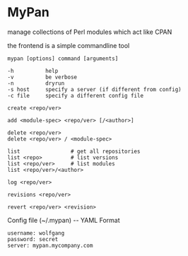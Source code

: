 MyPan
=====

manage collections of Perl modules which act like CPAN

the frontend is a simple commandline tool

    mypan [options] command [arguments]

    -h          help
    -v          be verbose
    -n          dryrun
    -s host     specify a server (if different from config)
    -c file     specify a different config file

    create <repo/ver>
    
    add <module-spec> <repo/ver> [/<author>]
    
    delete <repo/ver>
    delete <repo/ver> / <module-spec>
    
    list                # get all repositories
    list <repo>         # list versions
    list <repo/ver>     # list modules
    list <repo/ver>/<author>
    
    log <repo/ver>
    
    revisions <repo/ver>
    
    revert <repo/ver> <revision>


Config file (~/.mypan) -- YAML Format

    username: wolfgang
    password: secret
    server: mypan.mycompany.com
